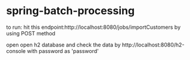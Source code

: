 # spring-batch-processing
to run:
hit this endpoint:http://localhost:8080/jobs/importCustomers by using POST method

open open h2 database and check the data by
http://localhost:8080/h2-console with password as 'password'